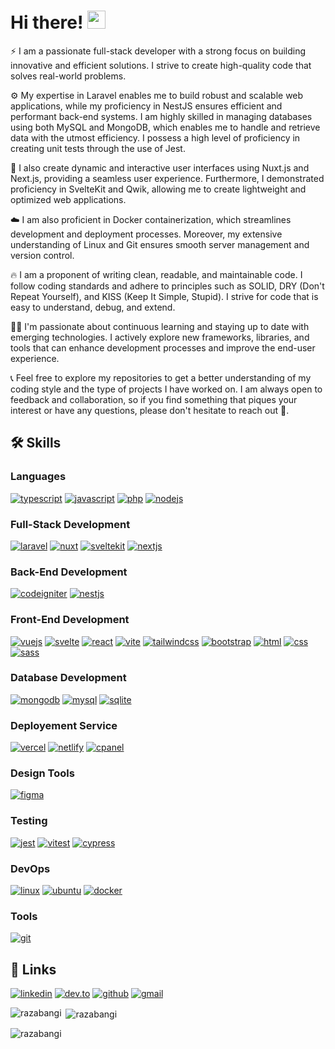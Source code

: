 # Hi there! <img src="https://media.giphy.com/media/hvRJCLFzcasrR4ia7z/giphy.gif" width="29px" height="29px">

⚡ I am a passionate full-stack developer with a strong focus on building innovative and efficient solutions. I strive to create high-quality code that solves real-world problems.

⚙️ My expertise in Laravel enables me to build robust and scalable web applications, while my proficiency in NestJS ensures efficient and performant back-end systems. I am highly skilled in managing databases using both MySQL and MongoDB, which enables me to handle and retrieve data with the utmost efficiency. I possess a high level of proficiency in creating unit tests through the use of Jest.

🚀 I also create dynamic and interactive user interfaces using Nuxt.js and Next.js, providing a seamless user experience. Furthermore, I demonstrated proficiency in SvelteKit and Qwik, allowing me to create lightweight and optimized web applications.

☁️ I am also proficient in Docker containerization, which streamlines development and deployment processes. Moreover, my extensive understanding of Linux and Git ensures smooth server management and version control.

🔥 I am a proponent of writing clean, readable, and maintainable code. I follow coding standards and adhere to principles such as SOLID, DRY (Don't Repeat Yourself), and KISS (Keep It Simple, Stupid). I strive for code that is easy to understand, debug, and extend.

👨‍💻 I'm passionate about continuous learning and staying up to date with emerging technologies. I actively explore new frameworks, libraries, and tools that can enhance development processes and improve the end-user experience.

📞 Feel free to explore my repositories to get a better understanding of my coding style and the type of projects I have worked on. I am always open to feedback and collaboration, so if you find something that piques your interest or have any questions, please don't hesitate to reach out 🤝.

## 🛠️ Skills

### Languages

[![typescript](https://img.shields.io/badge/typescript-3178C6?style=for-the-badge&logo=typescript&logoColor=white)](https://www.typescriptlang.org/)
[![javascript](https://img.shields.io/badge/javascript-323330?style=for-the-badge&logo=javascript&logoColor=F7DF1E)](https://www.w3schools.com/js/)
[![php](https://img.shields.io/badge/php-3776AB?style=for-the-badge&logo=php&logoColor=white)](https://www.php.net/)
[![nodejs](https://img.shields.io/badge/node.js-55a244?style=for-the-badge&logo=node.js&logoColor=white)](https://nodejs.org/)

### Full-Stack Development

[![laravel](https://img.shields.io/badge/laravel-ff2d20?style=for-the-badge&logo=laravel&logoColor=white)](https://laravel.com/)
[![nuxt](https://img.shields.io/badge/nuxt-00dc82?style=for-the-badge&logo=nuxt.js&logoColor=white)](https://nuxt.com/)
[![sveltekit](https://img.shields.io/badge/Svelte%20Kit-ff3e00?style=for-the-badge&logo=svelte&logoColor=white)](https://kit.svelte.dev/)
[![nextjs](https://img.shields.io/badge/next.js-000000?style=for-the-badge&logo=next.js&logoColor=white)](https://nextjs.org/)

### Back-End Development

[![codeigniter](https://img.shields.io/badge/codeigniter-dd4814?style=for-the-badge&logo=codeigniter&logoColor=white)](https://www.codeigniter.com/)
[![nestjs](https://img.shields.io/badge/nestjs-e0234e?style=for-the-badge&logo=nestjs&logoColor=white)](https://nestjs.com/)

### Front-End Development

[![vuejs](https://img.shields.io/badge/vue.js-41b883?style=for-the-badge&logo=vue.js&logoColor=white)](https://vuejs.org/)
[![svelte](https://img.shields.io/badge/svelte-ff3e00?style=for-the-badge&logo=svelte&logoColor=white)](https://svelte.dev/)
[![react](https://img.shields.io/badge/react-00d8ff?style=for-the-badge&logo=react&logoColor=white)](https://react.dev/)
[![vite](https://img.shields.io/badge/vite-bd34fe?style=for-the-badge&logo=vite&logoColor=white)](https://vitejs.dev/)
[![tailwindcss](https://img.shields.io/badge/tailwindcss-17bab9?style=for-the-badge&logo=tailwindcss&logoColor=white)](https://tailwindcss.com/)
[![bootstrap](https://img.shields.io/badge/bootstrap-7e13f8?style=for-the-badge&logo=bootstrap&logoColor=white)](https://getbootstrap.com/)
[![html](https://img.shields.io/badge/html5-E34F26?style=for-the-badge&logo=html5&logoColor=white)](https://www.w3schools.com/html/)
[![css](https://img.shields.io/badge/css3-1572B6?style=for-the-badge&logo=css3&logoColor=white)](https://www.w3schools.com/css/)
[![sass](https://img.shields.io/badge/sass-CC6699?style=for-the-badge&logo=sass&logoColor=white)](https://sass-lang.com/)

### Database Development

[![mongodb](https://img.shields.io/badge/mongodb-01ec64?style=for-the-badge&logo=mongodb&logoColor=white)](https://www.mongodb.com/)
[![mysql](https://img.shields.io/badge/mysql-f29111?style=for-the-badge&logo=mysql&logoColor=white)](https://www.mysql.com/)
[![sqlite](https://img.shields.io/badge/sqlite-3d9eda?style=for-the-badge&logo=sqlite&logoColor=white)](https://www.sqlite.org/)

### Deployement Service

[![vercel](https://img.shields.io/badge/vercel-000000?style=for-the-badge&logo=Vercel&logoColor=white)](https://vercel.com/)
[![netlify](https://img.shields.io/badge/netlify-00C7B7?style=for-the-badge&logo=netlify&logoColor=white)](https://www.netlify.com/)
[![cpanel](https://img.shields.io/badge/cpanel-ff6c2c?style=for-the-badge&logo=cpanel&logoColor=white)](https://cpanel.net/)

### Design Tools

[![figma](https://img.shields.io/badge/figma-000000?style=for-the-badge&logo=figma&logoColor=white)](https://www.figma.com/)

### Testing

[![jest](https://img.shields.io/badge/jest-99425b?style=for-the-badge&logo=jest&logoColor=white)](https://jestjs.io/)
[![vitest](https://img.shields.io/badge/vitest-729b1a?style=for-the-badge&logo=vitest&logoColor=white)](https://vitest.dev/)
[![cypress](https://img.shields.io/badge/cypress-489f80?style=for-the-badge&logo=cypress&logoColor=white)](https://www.cypress.io/)

### DevOps

[![linux](https://img.shields.io/badge/linux-757575?style=for-the-badge&logo=linux&logoColor=white)](https://www.linux.org/)
[![ubuntu](https://img.shields.io/badge/ubuntu-dd4814?style=for-the-badge&logo=ubuntu&logoColor=white)](https://ubuntu.com/)
[![docker](https://img.shields.io/badge/docker-2396ed?style=for-the-badge&logo=docker&logoColor=white)](https://www.docker.com/)

### Tools

[![git](https://img.shields.io/badge/git-de4c36?style=for-the-badge&logo=git&logoColor=white)](https://git-scm.com/)


## 🔗 Links

[![linkedin](https://img.shields.io/badge/Linked_In-0077B5?style=for-the-badge&logo=LinkedIn&logoColor=white)](https://www.linkedin.com/in/muhammad-raza-bangi/)
[![dev.to](https://img.shields.io/badge/Dev.to-0A0A0A?style=for-the-badge&logo=DevdotTo&logoColor=white)](https://dev.to/razabangi)
[![github](https://img.shields.io/badge/GitHub-000000?style=for-the-badge&logo=GitHub&logoColor=white)](https://github.com/razabangi)
[![gmail](https://img.shields.io/badge/Gmail-D14836?style=for-the-badge&logo=Gmail&logoColor=white)](mailto:muhammadrazabangi9@gmail.com)

<p><img align="left" src="https://github-readme-stats.vercel.app/api/top-langs?username=razabangi&show_icons=true&locale=en&layout=compact" alt="razabangi" /></p>
<p>&nbsp;<img align="center" src="https://github-readme-stats.vercel.app/api?username=razabangi&show_icons=true&locale=en" alt="razabangi" /></p>
<p><img align="center" src="https://github-readme-streak-stats.herokuapp.com/?user=razabangi&" alt="razabangi" /></p>
